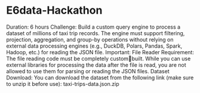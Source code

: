 # E6data-Hackathon
Duration: 6 hours Challenge: Build a custom query engine to process a dataset of millions
of taxi trip records. The engine must support filtering, projection, aggregation, and group-by
operations without relying on external data processing engines (e.g., DuckDB, Polars,
Pandas, Spark, Hadoop, etc.) for reading the JSON file.
Important:
File Reader Requirement: The file reading code must be completely custombuilt. While you can use external libraries for processing the data after the file is
read, you are not allowed to use them for parsing or reading the JSON files.
Dataset Download: You can download the dataset from the following link (make
sure to unzip it before use):
taxi-trips-data.json.zip
